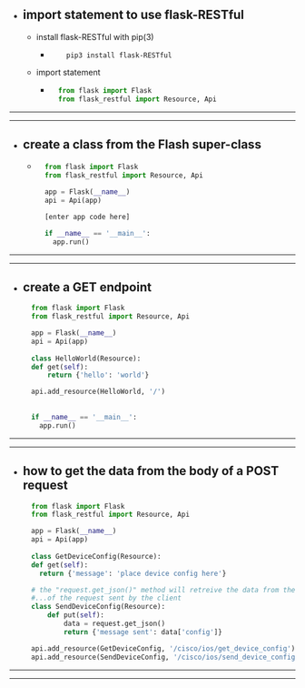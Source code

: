 - ## import statement to use flask-RESTful
  - install flask-RESTful with pip(3)
    - ``` 
          pip3 install flask-RESTful
      ```
  - import statement
    - ```python 
        from flask import Flask
        from flask_restful import Resource, Api 
      ```
---
---
- ## create a class from the Flash super-class
  - ```python 
      from flask import Flask
      from flask_restful import Resource, Api

      app = Flask(__name__)
      api = Api(app)

      [enter app code here]

      if __name__ == '__main__':
        app.run() 
    ```
---
---
- ## create a **GET** endpoint
    ```python
      from flask import Flask
      from flask_restful import Resource, Api

      app = Flask(__name__)
      api = Api(app)
      
      class HelloWorld(Resource):
      def get(self):
          return {'hello': 'world'}

      api.add_resource(HelloWorld, '/')
      
      
      if __name__ == '__main__':
        app.run() 
    ```
---
---
- ## how to get the data from the body of a **POST** request
    ```python
      from flask import Flask
      from flask_restful import Resource, Api

      app = Flask(__name__)
      api = Api(app)
      
      class GetDeviceConfig(Resource):
      def get(self):
        return {'message': 'place device config here'}

      # the "request.get_json()" method will retreive the data from the body
      #...of the request sent by the client
      class SendDeviceConfig(Resource):
          def put(self):
              data = request.get_json()
              return {'message sent': data['config']}

      api.add_resource(GetDeviceConfig, '/cisco/ios/get_device_config')
      api.add_resource(SendDeviceConfig, '/cisco/ios/send_device_config')
    ```
---
---



